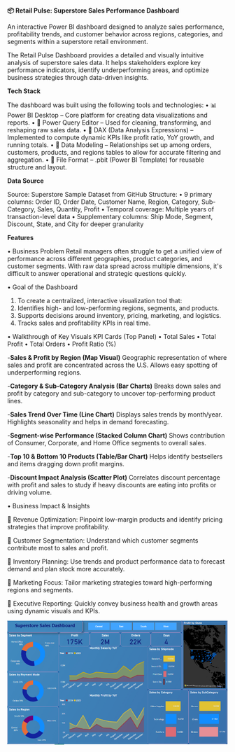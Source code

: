 **📦 Retail Pulse: Superstore Sales Performance Dashboard**

An interactive Power BI dashboard designed to analyze sales performance, profitability trends, and customer behavior across regions, categories, and segments within a superstore retail environment.

The Retail Pulse Dashboard provides a detailed and visually intuitive analysis of superstore sales data. It helps stakeholders explore key performance indicators, identify underperforming areas, and optimize business strategies through data-driven insights.

**Tech Stack**

The dashboard was built using the following tools and technologies:
• 📊 Power BI Desktop – Core platform for creating data visualizations and reports.
• 📂 Power Query Editor – Used for cleaning, transforming, and reshaping raw sales data.
• 🧠 DAX (Data Analysis Expressions) – Implemented to compute dynamic KPIs like profit ratio, YoY growth, and running totals.
• 📝 Data Modeling – Relationships set up among orders, customers, products, and regions tables to allow for accurate filtering and aggregation.
• 📁 File Format – .pbit (Power BI Template) for reusable structure and layout.

**Data Source**

Source: Superstore Sample Dataset from GitHub
Structure:
• 9 primary columns: Order ID, Order Date, Customer Name, Region, Category, Sub-Category, Sales, Quantity, Profit
• Temporal coverage: Multiple years of transaction-level data
• Supplementary columns: Ship Mode, Segment, Discount, State, and City for deeper granularity

**Features**

• Business Problem
Retail managers often struggle to get a unified view of performance across different geographies, product categories, and customer segments. With raw data spread across multiple dimensions, it's difficult to answer operational and strategic questions quickly.

• Goal of the Dashboard
1. To create a centralized, interactive visualization tool that:
2. Identifies high- and low-performing regions, segments, and products.
3. Supports decisions around inventory, pricing, marketing, and logistics.
4. Tracks sales and profitability KPIs in real time.

• Walkthrough of Key Visuals
KPI Cards (Top Panel)
• Total Sales
• Total Profit
• Total Orders
• Profit Ratio (%)

-**Sales & Profit by Region (Map Visual)**
Geographic representation of where sales and profit are concentrated across the U.S. Allows easy spotting of underperforming regions.

-**Category & Sub-Category Analysis (Bar Charts)**
Breaks down sales and profit by category and sub-category to uncover top-performing product lines.

-**Sales Trend Over Time (Line Chart)**
Displays sales trends by month/year. Highlights seasonality and helps in demand forecasting.

-**Segment-wise Performance (Stacked Column Chart)**
Shows contribution of Consumer, Corporate, and Home Office segments to overall sales.

-**Top 10 & Bottom 10 Products (Table/Bar Chart)**
Helps identify bestsellers and items dragging down profit margins.

-**Discount Impact Analysis (Scatter Plot)**
Correlates discount percentage with profit and sales to study if heavy discounts are eating into profits or driving volume.

• Business Impact & Insights

📌 Revenue Optimization: Pinpoint low-margin products and identify pricing strategies that improve profitability.

📌 Customer Segmentation: Understand which customer segments contribute most to sales and profit.

📌 Inventory Planning: Use trends and product performance data to forecast demand and plan stock more accurately.

📌 Marketing Focus: Tailor marketing strategies toward high-performing regions and segments.

📌 Executive Reporting: Quickly convey business health and growth areas using dynamic visuals and KPIs.

![Alt Text](https://github.com/bhartisinghal12/Superstore-Sales-Dashboard/blob/main/Superstoresales%20Snap.PNG)


